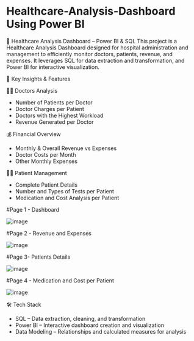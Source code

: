 # Healthcare-Analysis-Dashboard Using Power BI

🏥 Healthcare Analysis Dashboard – Power BI & SQL
This project is a Healthcare Analysis Dashboard designed for hospital administration and management to efficiently monitor doctors, patients, revenue, and expenses.
It leverages SQL for data extraction and transformation, and Power BI for interactive visualization.

📌 Key Insights & Features

👨‍⚕️ Doctors Analysis
- Number of Patients per Doctor
- Doctor Charges per Patient
- Doctors with the Highest Workload
- Revenue Generated per Doctor

💰 Financial Overview
- Monthly & Overall Revenue vs Expenses
- Doctor Costs per Month
- Other Monthly Expenses

🧍‍♂️ Patient Management
- Complete Patient Details
- Number and Types of Tests per Patient
- Medication and Cost Analysis per Patient

#Page 1 - Dashboard

![image](https://github.com/ashishpateldev/Healthcare-Analysis-Dashboard/assets/139689839/696e66f1-2ad7-433f-a488-b80ec29126c5)


#Page 2 - Revenue and Expenses

![image](https://github.com/ashishpateldev/Healthcare-Analysis-Dashboard/assets/139689839/88f9ccd5-75a2-4bf9-b114-131746cf3fe2)

#Page 3- Patients Details

![image](https://github.com/ashishpateldev/Healthcare-Analysis-Dashboard/assets/139689839/78962de2-6d3d-49b6-a98a-1e773f24491c)

#Page 4 - Medication and Cost per Patient

![image](https://github.com/ashishpateldev/Healthcare-Analysis-Dashboard/assets/139689839/7796796c-3c51-4c1d-ab90-30e199f073cd)

🛠️ Tech Stack
- SQL – Data extraction, cleaning, and transformation
- Power BI – Interactive dashboard creation and visualization
- Data Modeling – Relationships and calculated measures for analysis

